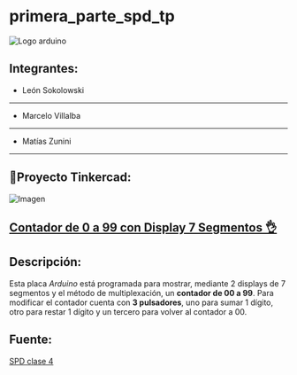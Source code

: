 # primera_parte_spd_tp
![Logo arduino](https://github.com/Estebamq/EjemploDocumentacion/raw/main/img/ArduinoTinkercad.jpg)
## Integrantes:
* León Sokolowski 
-------------------
* Marcelo Villalba 
-------------------
* Matías Zunini 
-------------------
## 💾Proyecto Tinkercad:
![Imagen]([tpspd.png](https://media.discordapp.net/attachments/1135765368091189298/1159964003162935358/tpspd.png?ex=6532efa9&is=65207aa9&hm=d0b18653ef4ef5333b13d4cf7e5a91f286fb476931c05d7cf8644e5762f41a53&=))

## [Contador de 0 a 99 con Display 7 Segmentos 👌](https://www.tinkercad.com/things/gtrNZ25SJ6C-stunning-snicket-bruticus/editel?sharecode=ngabwr7mSPKAcHE1rzQirIVSepD4qL_jp-wnj3otTP0 "Nuestro Proyecto😊")

## Descripción:
Esta placa *Arduino* está programada para mostrar, mediante 2 displays de 7 segmentos y el método de multiplexación, un **contador de 00 a 99**. Para modificar el contador cuenta con **3 pulsadores**, uno para sumar 1 dígito, otro para restar 1 dígito y un tercero para volver al contador a 00.

## Fuente:

[SPD clase 4](https://www.youtube.com/watch?v=_Ry7mtURGDE&list=PL7LaR6_A2-E11BQXtypHMgWrSR-XOCeyD&index=5&ab_channel=UTNFRA)
